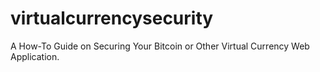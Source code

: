 virtualcurrencysecurity
=======================

A How-To Guide on Securing Your Bitcoin or Other Virtual Currency Web Application.
